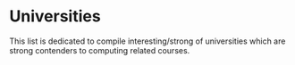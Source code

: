 # Universities

This list is dedicated to compile interesting/strong of universities which are strong contenders to computing related courses.

